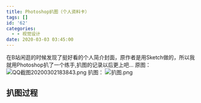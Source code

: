 ```yaml
---
title: Photoshop扒图（个人资料卡）
tags: []
id: '62'
categories:
  - - 视觉设计
date: 2020-03-03 03:45:00
---
```


在B站闲逛的时候发现了挺好看的个人简介封面，原作者是用Sketch做的，所以我就用Photoshop扒了一个练手,扒图的记录以后更上吧... 原图： ![QQ截图20200302183843.png](http://nanxfu.cn/wp-content/uploads/2020/03/1156077689.png "QQ截图20200302183843.png") 扒图： ![扒图.png](http://nanxfu.cn/wp-content/uploads/2020/03/3281054246.png "扒图.png")

## 扒图过程